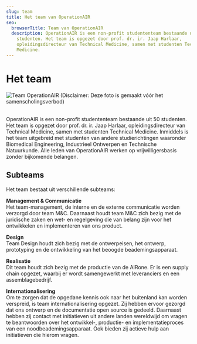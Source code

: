 ```yaml
---
slug: team
title: Het team van OperationAIR
seo:
  browserTitle: Team van OperationAIR
  description: OperationAIR is een non-profit studententeam bestaande uit 50
    studenten. Het team is opgezet door prof. dr. ir. Jaap Harlaar,
    opleidingsdirecteur van Technical Medicine, samen met studenten Technical
    Medicine.
---
```

# Het team

![](/assets/operationair-group.jpg "Team OperationAIR (Disclaimer: Deze foto is gemaakt vóór het samenscholingsverbod)")

\
OperationAIR is een non-profit studententeam bestaande uit 50 studenten. Het team is opgezet door prof. dr. ir. Jaap Harlaar, opleidingsdirecteur van Technical Medicine, samen met studenten Technical Medicine. Inmiddels is het team uitgebreid met studenten van andere studierichtingen waaronder Biomedical Engineering, Industrieel Ontwerpen en Technische Natuurkunde. Alle leden van OperationAIR werken op vrijwilligersbasis zonder bijkomende belangen.

## Subteams

Het team bestaat uit verschillende subteams:

**Management & Communicatie**\
Het team-management, de interne en de externe communicatie worden verzorgd door team M&C. Daarnaast houdt team M&C zich bezig met de juridische zaken en wet- en regelgeving die van belang zijn voor het ontwikkelen en implementeren van ons product.

**Design**\
Team Design houdt zich bezig met de ontwerpeisen, het ontwerp, prototyping en de ontwikkeling van het beoogde beademingsapparaat.

**Realisatie**\
Dit team houdt zich bezig met de productie van de AIRone. Er is een supply chain opgezet, waarbij er wordt samengewerkt met leveranciers en een assemblagebedrijf.

**Internationalisering**\
Om te zorgen dat de opgedane kennis ook naar het buitenland kan worden verspreid, is team internationalisering opgezet. Zij hebben ervoor gezorgd dat ons ontwerp en de documentatie open source is gedeeld. Daarnaast hebben zij contact met initiatieven uit andere landen wereldwijd om vragen te beantwoorden over het ontwikkel-, productie- en implementatieproces van een noodbeademingsapparaat. Ook bieden zij actieve hulp aan initiatieven die hierom vragen.